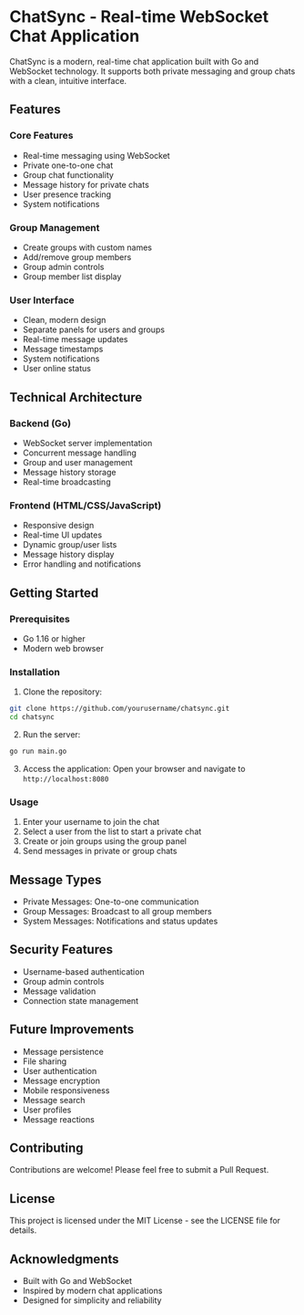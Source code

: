 # ChatSync - Real-time WebSocket Chat Application

ChatSync is a modern, real-time chat application built with Go and WebSocket technology. It supports both private messaging and group chats with a clean, intuitive interface.

## Features

### Core Features
- Real-time messaging using WebSocket
- Private one-to-one chat
- Group chat functionality
- Message history for private chats
- User presence tracking
- System notifications

### Group Management
- Create groups with custom names
- Add/remove group members
- Group admin controls
- Group member list display

### User Interface
- Clean, modern design
- Separate panels for users and groups
- Real-time message updates
- Message timestamps
- System notifications
- User online status

## Technical Architecture

### Backend (Go)
- WebSocket server implementation
- Concurrent message handling
- Group and user management
- Message history storage
- Real-time broadcasting

### Frontend (HTML/CSS/JavaScript)
- Responsive design
- Real-time UI updates
- Dynamic group/user lists
- Message history display
- Error handling and notifications

## Getting Started

### Prerequisites
- Go 1.16 or higher
- Modern web browser

### Installation
1. Clone the repository:
```bash
git clone https://github.com/yourusername/chatsync.git
cd chatsync
```

2. Run the server:
```bash
go run main.go
```

3. Access the application:
Open your browser and navigate to `http://localhost:8080`

### Usage
1. Enter your username to join the chat
2. Select a user from the list to start a private chat
3. Create or join groups using the group panel
4. Send messages in private or group chats

## Message Types
- Private Messages: One-to-one communication
- Group Messages: Broadcast to all group members
- System Messages: Notifications and status updates

## Security Features
- Username-based authentication
- Group admin controls
- Message validation
- Connection state management

## Future Improvements
- Message persistence
- File sharing
- User authentication
- Message encryption
- Mobile responsiveness
- Message search
- User profiles
- Message reactions

## Contributing
Contributions are welcome! Please feel free to submit a Pull Request.

## License
This project is licensed under the MIT License - see the LICENSE file for details.

## Acknowledgments
- Built with Go and WebSocket
- Inspired by modern chat applications
- Designed for simplicity and reliability 